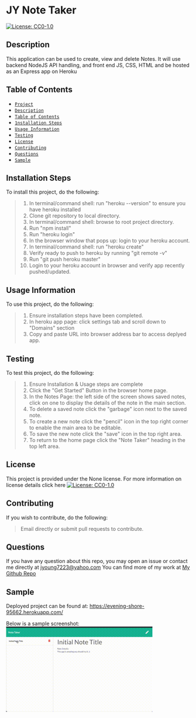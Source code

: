
# JY Note Taker
[![License: CC0-1.0](https://licensebuttons.net/l/zero/1.0/80x15.png)](http://creativecommons.org/publicdomain/zero/1.0/)
## Description
This application can be used to create, view and delete Notes.  It will use backend NodeJS API handling, and front end JS, CSS, HTML and be hosted as an Express app on Heroku
## Table of Contents
* [`Project`](#)
* [`Description`](#Description)
* [`Table of Contents`](#Table-of-Contents)
* [`1nstallation Steps`](#Installation-Steps)
* [`Usage Information`](#Usage-Information)
* [`Testing`](#Testing)
* [`License`](#License)
* [`Contributing`](#Contributing)
* [`Questions`](#Questions)
* [`Sample`](#Sample)
## Installation Steps
To install this project, do the following:
> 1. In terminal/command shell: run "heroku --version" to ensure you have heroku installed
> 2. Clone git repository to local directory.
> 3. In terminal/command shell: browse to root project directory.
> 4. Run "npm install"
> 5. Run "heroku login"
> 6. In the browser window that pops up: login to your heroku account.
> 7. In terminal/command shell: run "heroku create"
> 8. Verify ready to push to heroku by running "git remote -v"
> 9. Run "git push heroku master"
> 10. Login to your heroku account in browser and verify app recently pushed/updated.

## Usage Information
To use this project, do the following:
> 1. Ensure installation steps have been completed.
> 2. In heroku app page: click settings tab and scroll down to "Domains" section
> 3. Copy and paste URL into browser address bar to access deplyed app.

## Testing
To test this project, do the following:
> 1. Ensure Installation & Usage steps are complete
> 2. Click the "Get Started" Button in the browser home page.
> 3. In the Notes Page: the left side of the screen shows saved notes, click on one to display the details of the note in the main section.
> 4. To delete a saved note click the "garbage" icon next to the saved note.
> 5. To create a new note click the "pencil" icon in the top right corner to enable the main area to be editable.
> 6. To save the new note click the "save" icon in the top right area.
> 7. To return to the home page click the "Note Taker" heading in the top left area.

## License
This project is provided under the None license. For more information on license details click here [![License: CC0-1.0](https://licensebuttons.net/l/zero/1.0/80x15.png)](http://creativecommons.org/publicdomain/zero/1.0/)
## Contributing
If you wish to contribute, do the following:
> Email directly or submit pull requests to contribute.
## Questions
If you have any question about this repo, you may open an issue or contact me directly at jyoung7223@yahoo.com
You can find more of my work at [My Github Repo](https://github.com/JYoung7223 "My GitHub Repo")
## Sample
Deployed project can be found at: https://evening-shore-95662.herokuapp.com/

Below is a sample screenshot:
![Project Sample](./assets/images/my_notes.gif "Project Sample")
